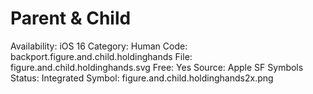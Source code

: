 # Parent & Child

Availability: iOS 16
Category: Human
Code: backport.figure.and.child.holdinghands
File: figure.and.child.holdinghands.svg
Free: Yes
Source: Apple SF Symbols
Status: Integrated
Symbol: figure.and.child.holdinghands2x.png